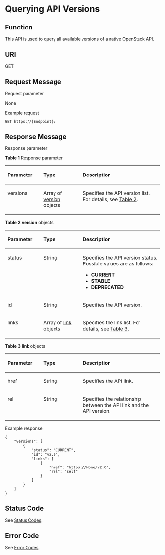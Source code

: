 # Querying API Versions<a name="en_topic_0093011482"></a>

## Function<a name="en-us_topic_0100582600_section47928120"></a>

This API is used to query all available versions of a native OpenStack API.

## URI<a name="en-us_topic_0100582600_section28699899"></a>

GET

## Request Message<a name="en-us_topic_0100582600_section42990474"></a>

Request parameter

None

Example request

```
GET https://{Endpoint}/
```

## Response Message<a name="en-us_topic_0100582600_section51369953"></a>

Response parameter

**Table  1**  Response parameter

<a name="en-us_topic_0100582600_table51277242"></a>
<table><thead align="left"><tr id="en-us_topic_0100582600_row64740644"><th class="cellrowborder" valign="top" width="23.122312231223123%" id="mcps1.2.4.1.1"><p id="en-us_topic_0100582600_p9500791"><a name="en-us_topic_0100582600_p9500791"></a><a name="en-us_topic_0100582600_p9500791"></a><strong id="en-us_topic_0100582600_b842352706193648"><a name="en-us_topic_0100582600_b842352706193648"></a><a name="en-us_topic_0100582600_b842352706193648"></a>Parameter</strong></p>
</th>
<th class="cellrowborder" valign="top" width="25.552555255525554%" id="mcps1.2.4.1.2"><p id="en-us_topic_0100582600_p31366578"><a name="en-us_topic_0100582600_p31366578"></a><a name="en-us_topic_0100582600_p31366578"></a><strong id="en-us_topic_0100582600_b842352706193653"><a name="en-us_topic_0100582600_b842352706193653"></a><a name="en-us_topic_0100582600_b842352706193653"></a>Type</strong></p>
</th>
<th class="cellrowborder" valign="top" width="51.325132513251326%" id="mcps1.2.4.1.3"><p id="en-us_topic_0100582600_p40344834"><a name="en-us_topic_0100582600_p40344834"></a><a name="en-us_topic_0100582600_p40344834"></a><strong id="en-us_topic_0100582600_b8423527061645"><a name="en-us_topic_0100582600_b8423527061645"></a><a name="en-us_topic_0100582600_b8423527061645"></a>Description</strong></p>
</th>
</tr>
</thead>
<tbody><tr id="en-us_topic_0100582600_row46706151"><td class="cellrowborder" valign="top" width="23.122312231223123%" headers="mcps1.2.4.1.1 "><p id="en-us_topic_0100582600_p25101909"><a name="en-us_topic_0100582600_p25101909"></a><a name="en-us_topic_0100582600_p25101909"></a>versions</p>
</td>
<td class="cellrowborder" valign="top" width="25.552555255525554%" headers="mcps1.2.4.1.2 "><p id="en-us_topic_0100582600_p1668082023018"><a name="en-us_topic_0100582600_p1668082023018"></a><a name="en-us_topic_0100582600_p1668082023018"></a>Array of <a href="#en-us_topic_0100582600_table7472653181512">version</a> objects</p>
</td>
<td class="cellrowborder" valign="top" width="51.325132513251326%" headers="mcps1.2.4.1.3 "><p id="en-us_topic_0100582600_p15291872"><a name="en-us_topic_0100582600_p15291872"></a><a name="en-us_topic_0100582600_p15291872"></a>Specifies the API version list. For details, see <a href="#en-us_topic_0100582600_table7472653181512">Table 2</a>.</p>
</td>
</tr>
</tbody>
</table>

**Table  2** **version**  objects

<a name="en-us_topic_0100582600_table7472653181512"></a>
<table><thead align="left"><tr id="en-us_topic_0100582600_row24721153191511"><th class="cellrowborder" valign="top" width="23.122312231223123%" id="mcps1.2.4.1.1"><p id="en-us_topic_0100582600_p7472853151518"><a name="en-us_topic_0100582600_p7472853151518"></a><a name="en-us_topic_0100582600_p7472853151518"></a><strong id="en-us_topic_0100582600_b04872545271"><a name="en-us_topic_0100582600_b04872545271"></a><a name="en-us_topic_0100582600_b04872545271"></a>Parameter</strong></p>
</th>
<th class="cellrowborder" valign="top" width="25.552555255525554%" id="mcps1.2.4.1.2"><p id="en-us_topic_0100582600_p1647210534155"><a name="en-us_topic_0100582600_p1647210534155"></a><a name="en-us_topic_0100582600_p1647210534155"></a><strong id="en-us_topic_0100582600_b338077872"><a name="en-us_topic_0100582600_b338077872"></a><a name="en-us_topic_0100582600_b338077872"></a>Type</strong></p>
</th>
<th class="cellrowborder" valign="top" width="51.325132513251326%" id="mcps1.2.4.1.3"><p id="en-us_topic_0100582600_p11472185317150"><a name="en-us_topic_0100582600_p11472185317150"></a><a name="en-us_topic_0100582600_p11472185317150"></a><strong id="en-us_topic_0100582600_b13097052814"><a name="en-us_topic_0100582600_b13097052814"></a><a name="en-us_topic_0100582600_b13097052814"></a>Description</strong></p>
</th>
</tr>
</thead>
<tbody><tr id="en-us_topic_0100582600_row18472155310158"><td class="cellrowborder" valign="top" width="23.122312231223123%" headers="mcps1.2.4.1.1 "><p id="en-us_topic_0100582600_p147217533154"><a name="en-us_topic_0100582600_p147217533154"></a><a name="en-us_topic_0100582600_p147217533154"></a>status</p>
</td>
<td class="cellrowborder" valign="top" width="25.552555255525554%" headers="mcps1.2.4.1.2 "><p id="en-us_topic_0100582600_p947255320159"><a name="en-us_topic_0100582600_p947255320159"></a><a name="en-us_topic_0100582600_p947255320159"></a>String</p>
</td>
<td class="cellrowborder" valign="top" width="51.325132513251326%" headers="mcps1.2.4.1.3 "><p id="en-us_topic_0100582600_p47752014191"><a name="en-us_topic_0100582600_p47752014191"></a><a name="en-us_topic_0100582600_p47752014191"></a>Specifies the API version status. Possible values are as follows:</p>
<a name="en-us_topic_0100582600_ul1053872581218"></a><a name="en-us_topic_0100582600_ul1053872581218"></a><ul id="en-us_topic_0100582600_ul1053872581218"><li><strong id="en-us_topic_0100582600_b84235270619587"><a name="en-us_topic_0100582600_b84235270619587"></a><a name="en-us_topic_0100582600_b84235270619587"></a>CURRENT</strong></li><li><strong id="en-us_topic_0100582600_b1776824032913"><a name="en-us_topic_0100582600_b1776824032913"></a><a name="en-us_topic_0100582600_b1776824032913"></a>STABLE</strong></li><li><strong id="en-us_topic_0100582600_b1095445010297"><a name="en-us_topic_0100582600_b1095445010297"></a><a name="en-us_topic_0100582600_b1095445010297"></a>DEPRECATED</strong></li></ul>
</td>
</tr>
<tr id="en-us_topic_0100582600_row747215312152"><td class="cellrowborder" valign="top" width="23.122312231223123%" headers="mcps1.2.4.1.1 "><p id="en-us_topic_0100582600_p10472115381512"><a name="en-us_topic_0100582600_p10472115381512"></a><a name="en-us_topic_0100582600_p10472115381512"></a>id</p>
</td>
<td class="cellrowborder" valign="top" width="25.552555255525554%" headers="mcps1.2.4.1.2 "><p id="en-us_topic_0100582600_p9472115313158"><a name="en-us_topic_0100582600_p9472115313158"></a><a name="en-us_topic_0100582600_p9472115313158"></a>String</p>
</td>
<td class="cellrowborder" valign="top" width="51.325132513251326%" headers="mcps1.2.4.1.3 "><p id="en-us_topic_0100582600_p647375331518"><a name="en-us_topic_0100582600_p647375331518"></a><a name="en-us_topic_0100582600_p647375331518"></a>Specifies the API version.</p>
</td>
</tr>
<tr id="en-us_topic_0100582600_row174734534159"><td class="cellrowborder" valign="top" width="23.122312231223123%" headers="mcps1.2.4.1.1 "><p id="en-us_topic_0100582600_p18473105321516"><a name="en-us_topic_0100582600_p18473105321516"></a><a name="en-us_topic_0100582600_p18473105321516"></a>links</p>
</td>
<td class="cellrowborder" valign="top" width="25.552555255525554%" headers="mcps1.2.4.1.2 "><p id="en-us_topic_0100582600_p984011365304"><a name="en-us_topic_0100582600_p984011365304"></a><a name="en-us_topic_0100582600_p984011365304"></a>Array of <a href="#en-us_topic_0100582600_table62331111162">link</a> objects</p>
</td>
<td class="cellrowborder" valign="top" width="51.325132513251326%" headers="mcps1.2.4.1.3 "><p id="en-us_topic_0100582600_p164731253181513"><a name="en-us_topic_0100582600_p164731253181513"></a><a name="en-us_topic_0100582600_p164731253181513"></a>Specifies the link list. For details, see <a href="#en-us_topic_0100582600_table62331111162">Table 3</a>.</p>
</td>
</tr>
</tbody>
</table>

**Table  3** **link**  objects

<a name="en-us_topic_0100582600_table62331111162"></a>
<table><thead align="left"><tr id="en-us_topic_0100582600_row1823611191619"><th class="cellrowborder" valign="top" width="23.122312231223123%" id="mcps1.2.4.1.1"><p id="en-us_topic_0100582600_p19231111161619"><a name="en-us_topic_0100582600_p19231111161619"></a><a name="en-us_topic_0100582600_p19231111161619"></a><strong id="en-us_topic_0100582600_b1991194683010"><a name="en-us_topic_0100582600_b1991194683010"></a><a name="en-us_topic_0100582600_b1991194683010"></a>Parameter</strong></p>
</th>
<th class="cellrowborder" valign="top" width="25.552555255525554%" id="mcps1.2.4.1.2"><p id="en-us_topic_0100582600_p112301121618"><a name="en-us_topic_0100582600_p112301121618"></a><a name="en-us_topic_0100582600_p112301121618"></a><strong id="en-us_topic_0100582600_b780832135"><a name="en-us_topic_0100582600_b780832135"></a><a name="en-us_topic_0100582600_b780832135"></a>Type</strong></p>
</th>
<th class="cellrowborder" valign="top" width="51.325132513251326%" id="mcps1.2.4.1.3"><p id="en-us_topic_0100582600_p1323611171617"><a name="en-us_topic_0100582600_p1323611171617"></a><a name="en-us_topic_0100582600_p1323611171617"></a><strong id="en-us_topic_0100582600_b97191050153010"><a name="en-us_topic_0100582600_b97191050153010"></a><a name="en-us_topic_0100582600_b97191050153010"></a>Description</strong></p>
</th>
</tr>
</thead>
<tbody><tr id="en-us_topic_0100582600_row15260111169"><td class="cellrowborder" valign="top" width="23.122312231223123%" headers="mcps1.2.4.1.1 "><p id="en-us_topic_0100582600_p192851171616"><a name="en-us_topic_0100582600_p192851171616"></a><a name="en-us_topic_0100582600_p192851171616"></a>href</p>
</td>
<td class="cellrowborder" valign="top" width="25.552555255525554%" headers="mcps1.2.4.1.2 "><p id="en-us_topic_0100582600_p122815111167"><a name="en-us_topic_0100582600_p122815111167"></a><a name="en-us_topic_0100582600_p122815111167"></a>String</p>
</td>
<td class="cellrowborder" valign="top" width="51.325132513251326%" headers="mcps1.2.4.1.3 "><p id="en-us_topic_0100582600_p12813117167"><a name="en-us_topic_0100582600_p12813117167"></a><a name="en-us_topic_0100582600_p12813117167"></a>Specifies the API link.</p>
</td>
</tr>
<tr id="en-us_topic_0100582600_row132891118162"><td class="cellrowborder" valign="top" width="23.122312231223123%" headers="mcps1.2.4.1.1 "><p id="en-us_topic_0100582600_p1728171118161"><a name="en-us_topic_0100582600_p1728171118161"></a><a name="en-us_topic_0100582600_p1728171118161"></a>rel</p>
</td>
<td class="cellrowborder" valign="top" width="25.552555255525554%" headers="mcps1.2.4.1.2 "><p id="en-us_topic_0100582600_p42820114167"><a name="en-us_topic_0100582600_p42820114167"></a><a name="en-us_topic_0100582600_p42820114167"></a>String</p>
</td>
<td class="cellrowborder" valign="top" width="51.325132513251326%" headers="mcps1.2.4.1.3 "><p id="en-us_topic_0100582600_p5289119162"><a name="en-us_topic_0100582600_p5289119162"></a><a name="en-us_topic_0100582600_p5289119162"></a>Specifies the relationship between the API link and the API version.</p>
</td>
</tr>
</tbody>
</table>

Example response

```
{
    "versions": [
        {
            "status": "CURRENT", 
            "id": "v2.0", 
            "links": [
                {
                    "href": "https://None/v2.0", 
                    "rel": "self"
                }
            ]
        }
    ]
}
```

## Status Code<a name="en-us_topic_0100582600_section10470352390"></a>

See  [Status Codes](status-codes.md#en_topic_0093011524).

## Error Code<a name="en-us_topic_0100582600_section85821649202813"></a>

See  [Error Codes](error-codes.md).

